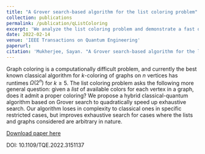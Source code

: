 ```yaml
---
title: "A Grover search-based algorithm for the list coloring problem"
collection: publications
permalink: /publication/qListColoring
excerpt: 'We analyze the list coloring problem and demonstrate a fast quantum algorithm for it.'
date: 2022-02-14
venue: 'IEEE Transactions on Quantum Engineering'
paperurl: 
citation: 'Mukherjee, Sayan. "A Grover search-based algorithm for the list coloring problem." <i>IEEE Transactions on Quantum Engineering</i> Volume 3 (2022).'
---
```

Graph coloring is a computationally difficult problem, and currently the best known classical algorithm for $k$-coloring of graphs on $n$ vertices has runtimes $\Omega(2^n)$ for $k\ge 5$. The list coloring problem asks the following more general question: given a _list_ of available colors for each vertex in a graph, does it admit a proper coloring? We propose a hybrid classical-quantum algorithm based on Grover search to quadratically speed up exhaustive search. Our algorithm loses in complexity to classical ones in specific restricted cases, but improves exhaustive search for cases where the lists and graphs considered are arbitrary in nature.

[Download paper here](https://ieeexplore.ieee.org/iel7/8924785/9669178/09713701.pdf)

DOI: 10.1109/TQE.2022.3151137